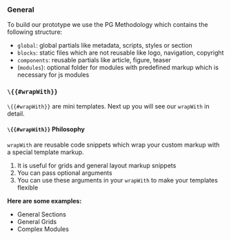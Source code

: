 ### General

To build our prototype we use the PG Methodology which contains the following structure: 
- `global`: global partials like metadata, scripts, styles or section
- `blocks`: static files which are not reusable like logo, navigation, copyright
- `components`: reusable partials like article, figure, teaser 
- (`modules`): optional folder for modules with predefined markup which is necessary for js modules 

### `\{{#wrapWith}}`

`\{{#wrapWith}}` are mini templates. Next up you will see our `wrapWith` in detail.

#### `\{{#wrapWith}}` Philosophy

`wrapWith` are reusable code snippets which wrap your custom markup with a special template markup.

1. It is useful for grids and general layout markup snippets
2. You can pass optional arguments
3. You can use these arguments in your `wrapWith` to make your templates flexible

**Here are some examples:** 

* General Sections
* General Grids
* Complex Modules